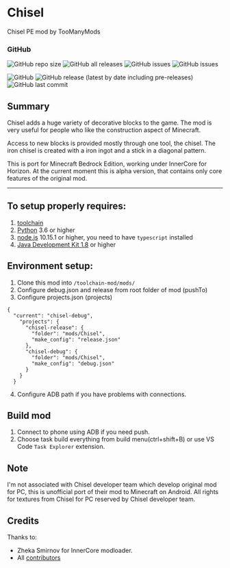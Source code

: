 # Chisel
Chisel PE mod by TooManyMods

### GitHub
![GitHub repo size](https://img.shields.io/github/repo-size/ToxesFoxes/Chisel?label=Вес%20Репозитория&style=flat-square)
![GitHub all releases](https://img.shields.io/github/downloads/ToxesFoxes/Chisel/total?label=Загрузок&style=flat-square)
![GitHub issues](https://img.shields.io/github/issues-raw/ToxesFoxes/Chisel?label=Открытых%20проблем&style=flat-square)
![GitHub issues](https://img.shields.io/github/issues-closed-raw/ToxesFoxes/Chisel?label=Закрытых%20проблем&style=flat-square)

![GitHub](https://img.shields.io/github/license/ToxesFoxes/Chisel?label=Лицензия&style=flat-square)
![GitHub release (latest by date including pre-releases)](https://img.shields.io/github/v/release/ToxesFoxes/Chisel?include_prereleases&label=Последняя%20Версия&style=flat-square)
![GitHub last commit](https://img.shields.io/github/last-commit/ToxesFoxes/Chisel?label=Последнее%20изменение&style=flat-square)
<!-- ### ICMods
![](https://img.shields.io/badge/dynamic/json?color=green&label=Версия&query=%24.version&url=https%3A%2F%2Ficmods.mineprogramming.org%2Fapi%2Fdescription.php%3Fid%3D420?style=for-the-badge) 
![](https://img.shields.io/badge/dynamic/json?color=green&label=Понравилось&query=%24.likes&url=https%3A%2F%2Ficmods.mineprogramming.org%2Fapi%2Fdescription.php%3Fid%3D420?style=for-the-badge) 
![](https://img.shields.io/badge/dynamic/json?color=green&label=Последнее%20обновление&query=%24.last_update&url=https%3A%2F%2Ficmods.mineprogramming.org%2Fapi%2Fdescription.php%3Fid%3D420?style=for-the-badge)
-->
## Summary

Chisel adds a huge variety of decorative blocks to the game. The mod is very useful for people who like the construction aspect of Minecraft. 

Access to new blocks is provided mostly through one tool, the chisel. The iron chisel is created with a iron ingot and a stick in a diagonal pattern.

This is port for Minecraft Bedrock Edition, working under InnerCore for Horizon. At the current moment this is alpha version, that contains only core features of the original mod.

---

## To setup properly requires:
1. [toolchain](https://github.com/ToxesFoxes/innercore-mod-toolchain)
2. [Python](https://www.python.org/) 3.6 or higher
3. [node.js](https://nodejs.org/en/) 10.15.1 or higher, you need to have `typescript` installed 
4. [Java Development Kit 1.8](https://www.oracle.com/java/technologies/javase/javase-jdk8-downloads.html) or higher

## Environment setup:
1. Clone this mod into `/toolchain-mod/mods/`
2. Configure debug.json and release from root folder of mod (pushTo)
3. Configure projects.json (projects)
```
{
  "current": "chisel-debug",
    "projects": {
      "chisel-release": {
        "folder": "mods/Chisel",
        "make_config": "release.json"
      },
      "chisel-debug": {
        "folder": "mods/Chisel",
        "make_config": "debug.json"
      }
    }
  }
```
4. Configure ADB path if you have problems with connections.

## Build mod
1. Connect to phone using ADB if you need push.
2. Choose task build everything from build menu(ctrl+shift+B) or use VS Code `Task Explorer` extension.

## Note
I'm not associated with Chisel developer team which develop original mod for PC, this is unofficial port of their mod to Minecraft on Android.
All rights for textures from Chisel for PC reserved by Chisel developer team.

## Credits
Thanks to:
* Zheka Smirnov for InnerCore modloader.
* All [contributors](https://github.com/ToxesFoxes/Chisel/graphs/contributors)